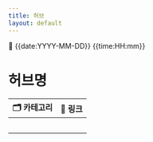 ```yaml
---
title: 허브
layout: default
---
```

📅 {{date:YYYY-MM-DD}} {{time:HH:mm}}
# 허브명

| 🗂️ 카테고리 | 📄  링크 |
| -------- | ------ |
|          |        |
|          |        |
|          |        |
|          |        |
|          |        |

